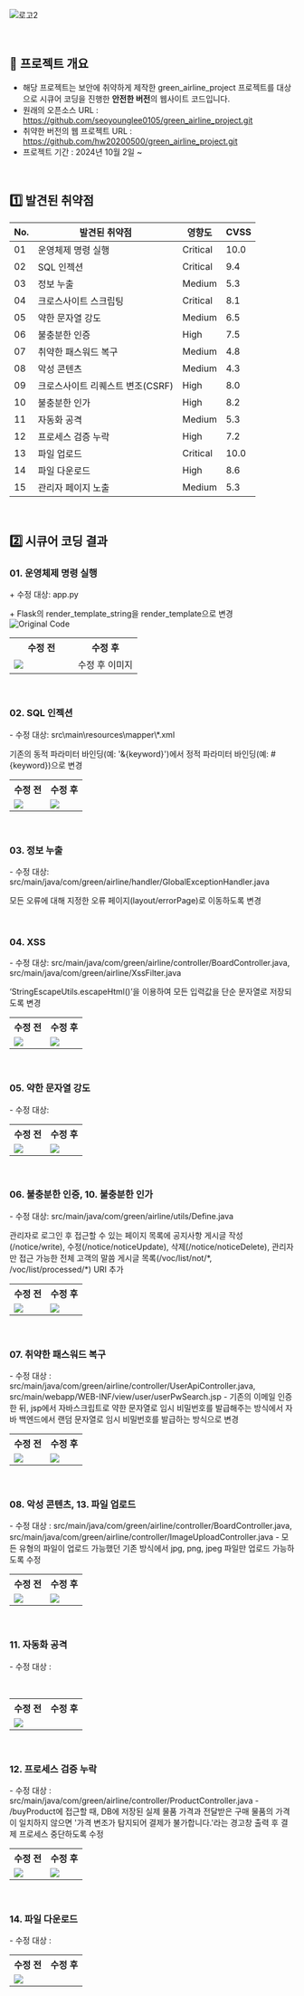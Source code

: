 ![로고2](https://github.com/seoyounglee0105/green_airline_project/assets/106488607/45885ada-932d-4640-93a8-4a84d451bb9c)




<br>

## 🚀 프로젝트 개요
- 해당 프로젝트는 보안에 취약하게 제작한 green_airline_project 프로젝트를 대상으로 시큐어 코딩을 진행한 <b>안전한 버전</b>의 웹사이트 코드입니다.
-   원래의 오픈소스 URL : https://github.com/seoyounglee0105/green_airline_project.git
-   취약한 버전의 웹 프로젝트 URL : https://github.com/hw20200500/green_airline_project.git
- 프로젝트 기간 : 2024년 10월 2일 ~ 


<br> 



## 1️⃣ 발견된 취약점
<table>
    <thead>
        <tr>
            <th>No.</th>
            <th>발견된 취약점</th>
            <th>영향도</th>
            <th>CVSS</th>
        </tr>
    </thead>
    <tbody>
        <tr>
            <td>01</td>
            <td>운영체제 명령 실행</td>
            <td>Critical</td>
            <td>10.0</td>
        </tr>
        <tr>
            <td>02</td>
            <td>SQL 인젝션</td>
            <td>Critical</td>
            <td>9.4</td>
        </tr>
        <tr>
            <td>03</td>
            <td>정보 누출</td>
            <td>Medium</td>
            <td>5.3</td>
        </tr>
        <tr>
            <td>04</td>
            <td>크로스사이트 스크립팅</td>
            <td>Critical</td>
            <td>8.1</td>
        </tr>
        <tr>
            <td>05</td>
            <td>약한 문자열 강도</td>
            <td>Medium</td>
            <td>6.5</td>
        </tr>
        <tr>
            <td>06</td>
            <td>불충분한 인증</td>
            <td>High</td>
            <td>7.5</td>
        </tr>
        <tr>
            <td>07</td>
            <td>취약한 패스워드 복구</td>
            <td>Medium</td>
            <td>4.8</td>
        </tr>
        <tr>
            <td>08</td>
            <td>악성 콘텐츠</td>
            <td>Medium</td>
            <td>4.3</td>
        </tr>
        <tr>
            <td>09</td>
            <td>크로스사이트 리퀘스트 변조(CSRF)</td>
            <td>High</td>
            <td>8.0</td>
        </tr>
        <tr>
            <td>10</td>
            <td>불충분한 인가</td>
            <td>High</td>
            <td>8.2</td>
        </tr>
        <tr>
            <td>11</td>
            <td>자동화 공격</td>
            <td>Medium</td>
            <td>5.3</td>
        </tr>
        <tr>
            <td>12</td>
            <td>프로세스 검증 누락</td>
            <td>High</td>
            <td>7.2</td>
        </tr>
        <tr>
            <td>13</td>
            <td>파일 업로드</td>
            <td>Critical</td>
            <td>10.0</td>
        </tr>
        <tr>
            <td>14</td>
            <td>파일 다운로드</td>
            <td>High</td>
            <td>8.6</td>
        </tr>
        <tr>
            <td>15</td>
            <td>관리자 페이지 노출</td>
            <td>Medium</td>
            <td>5.3</td>
        </tr>
    </tbody>
</table>

    
<br>

## 2️⃣ 시큐어 코딩 결과
<h3>01. 운영체제 명령 실행</h3>
+ 수정 대상: app.py</p>
+ Flask의 render_template_string을 render_template으로 변경
<img src="https://github.com/user-attachments/assets/318dd94b-6cf3-4742-8326-a250caa95aff" alt="Original Code">

<table>
    <tr>
        <th width="50%" vertical-align="middle">수정 전</th>
        <th width="50%" vertical-align="middle">수정 후</th>
    </tr>
    <tr>
        <td width="50%" vertical-align="middle"><img src="https://github.com/user-attachments/assets/e37f0d8e-8663-4bdd-bc4e-37fb53384758"></td>
        <td width="50%" vertical-align="middle">수정 후 이미지</td>
    </tr>
</table>
<br>
<h3>02. SQL 인젝션</h3>
<p>- 수정 대상: src\main\resources\mapper\*.xml</p>
<p>기존의 동적 파라미터 바인딩(예: '&{keyword}')에서 정적 파라미터 바인딩(예: #{keyword})으로 변경</p>

<table>
    <tr>
        <th width="50%" vertical-align="middle">수정 전</th>
        <th width="50%" vertical-align="middle">수정 후</th>
    </tr>
    <tr>
        <td width="50%" vertical-align="middle"><img src="https://github.com/user-attachments/assets/e4271ab9-68e4-419f-8276-635137f266d0"></td>
        <td width="50%" vertical-align="middle"><img src="https://github.com/user-attachments/assets/1f64db92-e2d6-40e6-8474-68e3a82d6105"></td>
    </tr>
</table>
<br>
<h3>03. 정보 누출</h3>
<p>- 수정 대상: src/main/java/com/green/airline/handler/GlobalExceptionHandler.java</p>
<p>모든 오류에 대해 지정한 오류 페이지(layout/errorPage)로 이동하도록 변경</p>
<br>
<h3>04. XSS</h3>
<p>- 수정 대상: src/main/java/com/green/airline/controller/BoardController.java, src/main/java/com/green/airline/XssFilter.java</p>
<p>‘StringEscapeUtils.escapeHtml()’을 이용하여 모든 입력값을 단순 문자열로 저장되도록 변경</p>

<table>
    <tr>
        <th width="50%" vertical-align="middle">수정 전</th>
        <th width="50%" vertical-align="middle">수정 후</th>
    </tr>
    <tr>
        <td width="50%" vertical-align="middle"><img src="https://github.com/user-attachments/assets/0312b742-b752-4357-b411-4cf6e0537a53"></td>
        <td width="50%" vertical-align="middle"><img src="https://github.com/user-attachments/assets/310d5d5d-6f2a-4e01-beb9-ed915adae686"></td>
    </tr>
</table>
<br>
<h3>05. 약한 문자열 강도</h3>
<p>- 수정 대상: </p>

<table>
    <tr>
        <th width="50%" vertical-align="middle">수정 전</th>
        <th width="50%" vertical-align="middle">수정 후</th>
    </tr>
    <tr>
        <td width="50%" vertical-align="middle"><img src="https://github.com/user-attachments/assets/0312b742-b752-4357-b411-4cf6e0537a53"></td>
        <td width="50%" vertical-align="middle"><img src="https://github.com/user-attachments/assets/310d5d5d-6f2a-4e01-beb9-ed915adae686"></td>
    </tr>
</table>
<br>
<h3>06. 불충분한 인증, 10. 불충분한 인가</h3>
<p>- 수정 대상: src/main/java/com/green/airline/utils/Define.java</p>
<p>관리자로 로그인 후 접근할 수 있는 페이지 목록에 공지사항 게시글 작성(/notice/write), 수정(/notice/noticeUpdate), 삭제(/notice/noticeDelete), 관리자만 접근 가능한 전체 고객의 말씀 게시글 목록(/voc/list/not/*, /voc/list/processed/*) URI 추가</p>

<table>
    <tr>
        <th width="50%" vertical-align="middle">수정 전</th>
        <th width="50%" vertical-align="middle">수정 후</th>
    </tr>
    <tr>
        <td width="50%" vertical-align="middle"><img src="https://github.com/user-attachments/assets/e314bb7d-bfe5-4a3b-9830-eaa9010dced0"></td>
        <td width="50%" vertical-align="middle"><img src="https://github.com/user-attachments/assets/96084c11-106c-495e-a749-2f3527dec243"></td>
    </tr>
</table>
<br>
<h3>07. 취약한 패스워드 복구</h3>
- 수정 대상 : src/main/java/com/green/airline/controller/UserApiController.java, src/main/webapp/WEB-INF/view/user/userPwSearch.jsp
- 기존의 이메일 인증한 뒤, jsp에서 자바스크립트로 약한 문자열로 임시 비밀번호를 발급해주는 방식에서 자바 백엔드에서 랜덤 문자열로 임시 비밀번호를 발급하는 방식으로 변경
<br>
<table>
    <tr>
        <th width="50%" vertical-align="middle">수정 전</th>
        <th width="50%" vertical-align="middle">수정 후</th>
    </tr>
    <tr>
        <td width="50%" vertical-align="middle"><img src="https://github.com/user-attachments/assets/a7756017-3a03-4ca2-a53c-6817afe023c5"/></td>
        <td width="50%" vertical-align="middle"><img src="https://github.com/user-attachments/assets/994d789f-6af2-4bef-8ed1-922f19dd6d47"/></td>
    </tr>
</table>
<br>
<h3>08. 악성 콘텐츠, 13. 파일 업로드</h3>
- 수정 대상 : src/main/java/com/green/airline/controller/BoardController.java, src/main/java/com/green/airline/controller/ImageUploadController.java
- 모든 유형의 파일이 업로드 가능했던 기존 방식에서 jpg, png, jpeg 파일만 업로드 가능하도록 수정
<br>
<table>
    <tr>
        <th  width="50%" vertical-align="middle">수정 전</th>
        <th  width="50%" vertical-align="middle">수정 후</th>
    </tr>
    <tr>
        <td width="50%" vertical-align="middle"><img src="https://github.com/user-attachments/assets/01bab206-699d-4e0f-8dde-9f4d67c73130"/></td>
        <td width="50%" vertical-align="middle"><img src="https://github.com/user-attachments/assets/4cabbc8c-a374-4344-a0dc-059a2ac58fef"/></td>
    </tr>
</table>
<br>
<h3>11. 자동화 공격</h3>
<p>- 수정 대상 :</p>
<br>
<table>
    <tr>
        <th width="50%" vertical-align="middle">수정 전</th>
        <th width="50%" vertical-align="middle">수정 후</th>
    </tr>
    <tr>
        <td width="50%" vertical-align="middle"><img src="https://github.com/user-attachments/assets/17fbda86-f5e3-4b2a-a95b-2f1d09ef5576"/></td>
        <td width="50%" vertical-align="middle"><img src=""/></td>
    </tr>
</table>
<br>
<h3>12. 프로세스 검증 누락</h3>
- 수정 대상 : src/main/java/com/green/airline/controller/ProductController.java
- /buyProduct에 접근할 때, DB에 저장된 실제 물품 가격과 전달받은 구매 물품의 가격이 일치하지 않으면 '가격 변조가 탐지되어 결제가 불가합니다.'라는 경고창 출력 후 결제 프로세스 중단하도록 수정
<br>
<table>
    <tr>
        <th width="50%" vertical-align="middle">수정 전</th>
        <th width="50%" vertical-align="middle">수정 후</th>
    </tr>
    <tr>
        <td width="50%" vertical-align="middle"><img src="https://github.com/user-attachments/assets/32745158-9d37-43a8-8738-8438441f01dd"/></td>
        <td width="50%" vertical-align="middle"><img src="https://github.com/user-attachments/assets/10b558b3-b4b4-47ad-bebf-54e201c7d500"/></td>
    </tr>
</table>
<br>
<h3>14. 파일 다운로드</h3>
- 수정 대상 :
<br>
<table>
    <tr>
        <th width="50%" vertical-align="middle">수정 전</th>
        <th width="50%" vertical-align="middle">수정 후</th>
    </tr>
    <tr>
        <td width="50%" vertical-align="middle"><img src="https://github.com/user-attachments/assets/155f300e-3d73-4db6-a71e-c9195f6fd5f6"/></td>
        <td width="50%" vertical-align="middle"><img src=""/></td>
    </tr>
</table>


